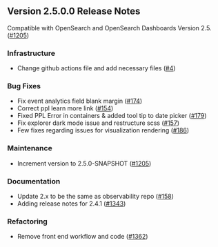 ## Version 2.5.0.0 Release Notes

Compatible with OpenSearch and OpenSearch Dashboards Version 2.5. ([#1205]())

### Infrastructure

- Change github actions file and add necessary files ([#4](https://github.com/opensearch-project/dashboards-observability/pull/4))

### Bug Fixes

- Fix event analytics field blank margin ([#174](https://github.com/opensearch-project/dashboards-observability/pull/174))
- Correct ppl learn more link ([#154](https://github.com/opensearch-project/dashboards-observability/pull/154))
- Fixed PPL Error in containers & added tool tip to date picker ([#179](https://github.com/opensearch-project/dashboards-observability/pull/179))
- Fix explorer dark mode issue and restructure scss ([#157](https://github.com/opensearch-project/dashboards-observability/pull/157))
- Few fixes regarding issues for visualization rendering ([#186](https://github.com/opensearch-project/dashboards-observability/pull/186))

### Maintenance

- Increment version to 2.5.0-SNAPSHOT ([#1205](https://github.com/opensearch-project/observability/pull/1205))

### Documentation 

- Update 2.x to be the same as observability repo ([#158](https://github.com/opensearch-project/dashboards-observability/pull/158))
- Adding release notes for 2.4.1 ([#1343](https://github.com/opensearch-project/observability/pull/1343))

### Refactoring

- Remove front end workflow and code ([#1362](https://github.com/opensearch-project/observability/pull/1362))
